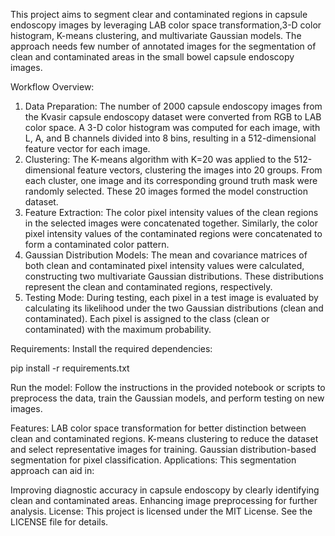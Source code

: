 
This project aims to segment clear and contaminated regions in capsule endoscopy images by leveraging LAB color space transformation,3-D color histogram, K-means clustering, and multivariate Gaussian models. The approach needs few number of annotated images for the segmentation of clean and contaminated areas in the small bowel capsule endoscopy images.

Workflow Overview:
1. Data Preparation:
The number of 2000 capsule endoscopy images from the Kvasir capsule endoscopy dataset were converted from RGB to LAB color space.
A 3-D color histogram was computed for each image, with L, A, and B channels divided into 8 bins, resulting in a 512-dimensional feature vector for each image.
2. Clustering:
The K-means algorithm with K=20 was applied to the 512-dimensional feature vectors, clustering the images into 20 groups.
From each cluster, one image and its corresponding ground truth mask were randomly selected. These 20 images formed the model construction dataset.
3. Feature Extraction:
The color pixel intensity values of the clean regions in the selected images were concatenated together.
Similarly, the color pixel intensity values of the contaminated regions were concatenated to form a contaminated color pattern.
4. Gaussian Distribution Models:
The mean and covariance matrices of both clean and contaminated pixel intensity values were calculated, constructing two multivariate Gaussian distributions.
These distributions represent the clean and contaminated regions, respectively.
5. Testing Mode:
During testing, each pixel in a test image is evaluated by calculating its likelihood under the two Gaussian distributions (clean and contaminated).
Each pixel is assigned to the class (clean or contaminated) with the maximum probability.


Requirements: Install the required dependencies:

pip install -r requirements.txt

Run the model: Follow the instructions in the provided notebook or scripts to preprocess the data, train the Gaussian models, and perform testing on new images.

Features:
LAB color space transformation for better distinction between clean and contaminated regions.
K-means clustering to reduce the dataset and select representative images for training.
Gaussian distribution-based segmentation for pixel classification.
Applications:
This segmentation approach can aid in:

Improving diagnostic accuracy in capsule endoscopy by clearly identifying clean and contaminated areas.
Enhancing image preprocessing for further analysis.
License:
This project is licensed under the MIT License. See the LICENSE file for details.
